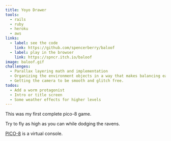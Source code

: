 ```yaml
---
title: Yoyo Drawer
tools:
  - rails
  - ruby
  - heroku
  - aws
links:
  - label: see the code
    link: https://github.com/spencerberry/baloof
  - label: play in the browser
    link: https://spncr.itch.io/baloof
image: baloof.gif
challenges:
  - Parallax layering math and implementation
  - Organizing the environment objects in a way that makes balancing easy.
  - Getting the camera to be smooth and glitch free.
todos:
  - Add a worm protagonist
  - Intro or title screen
  - Some weather effects for higher levels
---
```


This was my first complete pico-8 game.

Try to fly as high as you can while dodging the ravens.

[PICO-8](https://www.lexaloffle.com/pico-8.php "PICO-8 Fantasy Console") is a virtual console.
